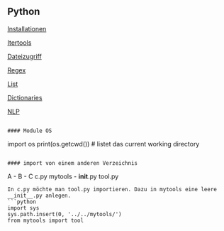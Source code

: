 ## Python

[Installationen](./installation.md)

[Itertools](./itertools.md)

[Dateizugriff](./dateizugriff.md)

[Regex](./regex.md)

[List](./list.md)

[Dictionaries](./dict.md)

[NLP](./nlp.md)


```

#### Module OS
```
import os
print(os.getcwd())   # listet das current working directory

```

#### import von einem anderen Verzeichnis

```
A - 
  B -
    C
    c.py
mytools -
  __init__.py
  tool.py
```
In c.py möchte man tool.py importieren. Dazu in mytools eine leere __init__.py anlegen. 
```python
import sys
sys.path.insert(0, '../../mytools/')
from mytools import tool
```